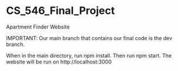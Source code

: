 # CS_546_Final_Project

Apartment Finder Website

IMPORTANT: Our main branch that contains our final code is the dev branch.

When in the main directory, run npm install.
Then run npm start.
The website will be run on http://localhost:3000
